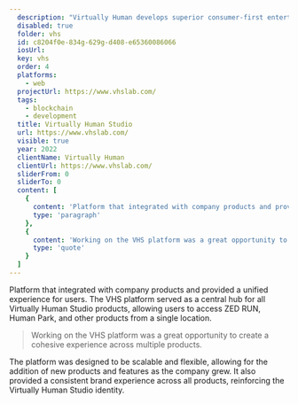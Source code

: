 ```yaml
---
  description: "Virtually Human develops superior consumer-first entertainment experiences with emerging technologies like blockchain to drive widespread user adoption."
  disabled: true
  folder: vhs
  id: c8204f0e-834g-629g-d408-e65360086066
  iosUrl: 
  key: vhs
  order: 4
  platforms: 
    - web
  projectUrl: https://www.vhslab.com/
  tags: 
    - blockchain
    - development
  title: Virtually Human Studio
  url: https://www.vhslab.com/
  visible: true
  year: 2022
  clientName: Virtually Human
  clientUrl: https://www.vhslab.com/
  sliderFrom: 0
  sliderTo: 0
  content: [
    {
      content: 'Platform that integrated with company products and provided a unified experience for users.',
      type: 'paragraph'
    },
    {
      content: 'Working on the VHS platform was a great opportunity to create a cohesive experience across multiple products.',
      type: 'quote'
    }
  ]
---
```


Platform that integrated with company products and provided a unified experience for users. The VHS platform served as a central hub for all Virtually Human Studio products, allowing users to access ZED RUN, Human Park, and other products from a single location.

> Working on the VHS platform was a great opportunity to create a cohesive experience across multiple products.

The platform was designed to be scalable and flexible, allowing for the addition of new products and features as the company grew. It also provided a consistent brand experience across all products, reinforcing the Virtually Human Studio identity.